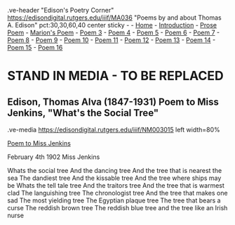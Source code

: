 .ve-header "Edison's Poetry Corner" https://edisondigital.rutgers.edu/iiif/MA036 "Poems by and about Thomas A. Edison" pct:30,30,60,40 center sticky - 
    - [Home](/)
    - [Introduction](/introduction)
    - [Prose Poem](/1)
    - [Marion's Poem](/2)
    - [Poem 3](/3)
    - [Poem 4](/4)
    - [Poem 5](/5)
    - [Poem 6](/6)
    - [Poem 7](/7)
    - [Poem 8](/8)
    - [Poem 9](/9)
    - [Poem 10](/10)
    - [Poem 11](/11)
    - [Poem 12](/12)
    - [Poem 13](/13)
    - [Poem 14](/14)
    - [Poem 15](/15)
    - [Poem 16](/16)

#  STAND IN MEDIA - TO BE REPLACED

## Edison, Thomas Alva (1847-1931) Poem to Miss Jenkins, "What's the Social Tree"

.ve-media https://edisondigital.rutgers.edu/iiif/NM003015 left width=80%

[Poem to Miss Jenkins](https://www.gilderlehrman.org/collection/glc0761603)

February 4th 1902
Miss Jenkins

Whats the social tree
And the dancing tree
And the tree that is nearest the sea
The dandiest tree
And the kissable tree
And the tree where ships may be
Whats the tell tale tree
And the traitors tree
And the tree that is warmest clad
The languishing tree
The chronologist tree
And the tree that makes one sad
The most yielding tree
The Egyptian plaque tree
The tree that bears a curse
The reddish brown tree
The reddish blue tree
and the tree like an Irish nurse



